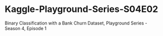 # Kaggle-Playground-Series-S04E02
Binary Classification with a Bank Churn Dataset, Playground Series - Season 4, Episode 1
